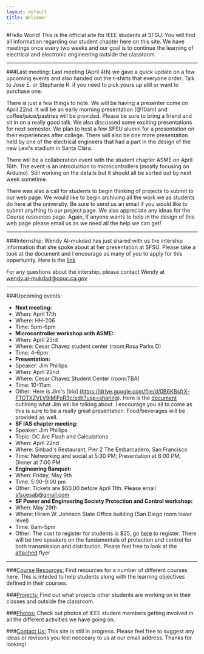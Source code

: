 ```yaml
---
layout: default
title: Welcome!
---
```

#Hello World!
This is the official site for IEEE students at SFSU. You will find all information regarding our student chapter here on this site. We have meetings once every two weeks and our goal is to continue the learning of electrical and electronic engineering outside the classroom.

---
###Last meeting:
Last meeting (April 4th) we gave a quick update on a few upcoming events and also handed out the t-shirts that everyone order. Talk to Jose E. or Stephanie R. if you need to pick yours up still or want to purchase one. 

There is just a few things to note. We will be having a presenter come on April 22nd. It will be an early morning presentation (@10am) and coffee/juice/pastries will be provided. Please be sure to bring a friend and sit in on a really good talk. We also discussed some exciting presentations for next semester. We plan to host a few SFSU alumni for a presentation on their experiences after college. There will also be one more presentation held by one of the electrical engineers that had a part in the design of the new Levi's stadium in Santa Clara.

There will be a collaboration event with the student chapter ASME on April 16th. The event is an introduction to microcontrollers (mostly focusing on Arduino). Still working on the details but it should all be sorted out by next week sometime. 

There was also a call for students to begin thinking of projects to submit to our web page. We would like to begin archiving all the work we as students do here at the university. Be sure to send us an email if you would like to submit anything to our project page. We also appreciate any ideas for the Course resources page. 
Again, if anyone wants to help in the design of this web page please email us as we need all the help we can get!

---
###Internship:
Wendy Al-mukdad has just shared with us the intership information that she spoke about at her presentation at SFSU. Please take a took at the document and I encourage as many of you to apply for this oppertunity. Here is the [link](https://drive.google.com/file/d/0B6KBsfrX-FTGSUtGZTdVMkNLMFE/edit?usp=sharing) 

For any questions about the intership, please contact Wendy at  
wendy.al-mukdad@cpuc.ca.gov

---
###Upcoming events:
* __Next meeting:__
 * When: April 17th
 * Where: HH-206
 * Time: 5pm-6pm
* __Microcontroller workshop with ASME:__
 * When: April 23rd
 * Where: Cesar Chavez student center (room:Rosa Parks D)
 * Time: 4-6pm
* __Presentation:__
 * Speaker: Jim Phillips
 * When: April 22nd
 * Where: Cesar Chavez Student Center (room:TBA)
 * Time: 10-11am
 * Other: Here is Jim's [bio] (https://drive.google.com/file/d/0B6KBsfrX-FTGTXZVLV9iMlFoR3c/edit?usp=sharing).
Here is the [document](https://drive.google.com/file/d/0B6KBsfrX-FTGSElyVnJCU3NTRGs/edit?usp=sharing) outlining what Jim will be talking about. I encourage you all to come as this is sure to be a really great presentation. Food/beverages will be provided as well.
* __SF IAS chapter meeting:__
 * Speaker: Jim Phillips
 * Topic: DC Arc Flash and Calculations
 * When: April 22nd
 * Where: Sinbad's Restaurant, Pier 2 The Embarcadero, San Francisco 
 * Time: Networking and social at 5:30 PM; Presentation at 6:00 PM; Dinner at 7:00 PM 
* __Engineering Banquet:__
 * When: Friday, May 9th
 * Time: 5:00-9:00 pm
 * Other: Tickets are $60.00 before April 11th. Please email sfsuesab@gmail.com
* __SF Power and Engineering Society Protection and Control workshop:__
 * When: May 29th
 * Where: Hiram W. Johnson State Office building (San Diego room lower level)
 * Time: 8am-5pm
 * Other: The cost to register for students is $25, go [here](https://meetings.vtools.ieee.org/meeting_view/list_meeting/25709	
) to register. There will be two speakers on the fundamentals of protection and control for both transmission and distribution. Please feel free to look at the [attached](https://drive.google.com/file/d/0B6KBsfrX-FTGNWdUZDVnWHVRSVk/edit?usp=sharing) flyer

---
###<a href="./pages/course_resource.html">Course Resources:</a>
Find resources for a number of different courses here. This is inteded to help students along with the learning objectives defined in their courses.

###<a href="./pages/projects.html">Projects:</a>
Find out what projects other students are working on in their classes and outside the classroom. 

###<a href="./pages/photos.html">Photos:</a>
Check out photos of IEEE student members getting involved in all the different activities we have going on. 

###<a href="./pages/contact.html">Contact Us:</a>
This site is still in progress. Please feel free to suggest any ideas or revisons you feel necceary to us at our email address. Thanks for looking!

